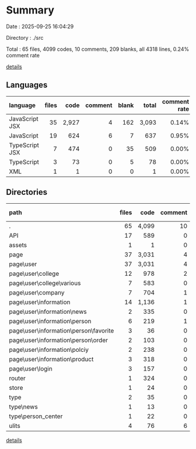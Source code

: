 # Summary

Date : 2025-09-25 16:04:29

Directory : ./src

Total : 65 files,  4099 codes, 10 comments, 209 blanks, all 4318 lines, 0.24% comment rate

[details](details.md)

## Languages
| language | files | code | comment | blank | total | comment rate |
| :--- | ---: | ---: | ---: | ---: | ---: | ---: |
| JavaScript JSX | 35 | 2,927 | 4 | 162 | 3,093 | 0.14% |
| JavaScript | 19 | 624 | 6 | 7 | 637 | 0.95% |
| TypeScript JSX | 7 | 474 | 0 | 35 | 509 | 0.00% |
| TypeScript | 3 | 73 | 0 | 5 | 78 | 0.00% |
| XML | 1 | 1 | 0 | 0 | 1 | 0.00% |

## Directories
| path | files | code | comment | blank | total | comment rate |
| :--- | ---: | ---: | ---: | ---: | ---: | ---: |
| . | 65 | 4,099 | 10 | 209 | 4,318 | 0.24% |
| API | 17 | 589 | 0 | 9 | 598 | 0.00% |
| assets | 1 | 1 | 0 | 0 | 1 | 0.00% |
| page | 37 | 3,031 | 4 | 192 | 3,227 | 0.13% |
| page\user | 37 | 3,031 | 4 | 192 | 3,227 | 0.13% |
| page\user\college | 12 | 978 | 2 | 65 | 1,045 | 0.20% |
| page\user\college\various | 7 | 583 | 0 | 35 | 618 | 0.00% |
| page\user\company | 7 | 704 | 1 | 48 | 753 | 0.14% |
| page\user\information | 14 | 1,136 | 1 | 74 | 1,211 | 0.09% |
| page\user\information\news | 2 | 335 | 0 | 21 | 356 | 0.00% |
| page\user\information\person | 6 | 219 | 1 | 23 | 243 | 0.45% |
| page\user\information\person\favorite | 3 | 36 | 0 | 5 | 41 | 0.00% |
| page\user\information\person\order | 2 | 103 | 0 | 9 | 112 | 0.00% |
| page\user\information\polciy | 2 | 238 | 0 | 16 | 254 | 0.00% |
| page\user\information\product | 3 | 318 | 0 | 14 | 332 | 0.00% |
| page\user\login | 3 | 157 | 0 | 1 | 158 | 0.00% |
| router | 1 | 324 | 0 | 1 | 325 | 0.00% |
| store | 1 | 24 | 0 | 0 | 24 | 0.00% |
| type | 2 | 35 | 0 | 0 | 35 | 0.00% |
| type\news | 1 | 13 | 0 | 0 | 13 | 0.00% |
| type\person_center | 1 | 22 | 0 | 0 | 22 | 0.00% |
| ulits | 4 | 76 | 6 | 3 | 85 | 7.32% |

[details](details.md)